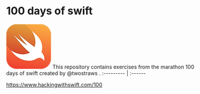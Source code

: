 # 100 days of swift 

![Swift logo](logo.png)  This repository contains exercises from the marathon 100 days of swift created by @twostraws .
:--------- | :------



https://www.hackingwithswift.com/100




